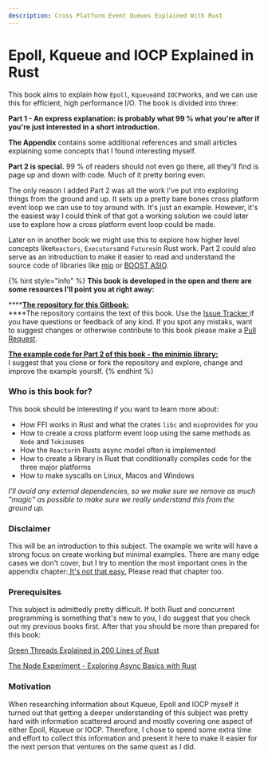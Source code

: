 ```yaml
---
description: Cross Platform Event Queues Explained With Rust
---
```


# Epoll, Kqueue and IOCP Explained in Rust

This book aims to explain how `Epoll`, `Kqueue`and `IOCP`works, and we can use this for efficient, high performance I/O. The book is divided into three:

**Part 1 - An express explanation: is probably what 99 % what you're after if you're just interested in a short introduction.**

**The Appendix** contains some additional references and small articles explaining some concepts that I found interesting myself.

**Part 2 is special.** 99 % of readers should not even go there, all they'll find is page up and down with code. Much of it pretty boring even.

The only reason I added Part 2 was all the work I've put into exploring things from the ground and up. It sets up a pretty bare bones cross platform event loop we can use to toy around with. It's just an example. However, it's the easiest way I could think of that got a working solution we could later use to explore how a cross platform event loop could be made. 

Later on in another book we might use this to explore how higher level concepts like`Reactors`, `Executors`and `Futures`in Rust work. Part 2 could also serve as an introduction to make it easier to read and understand the source code of libraries like [mio](https://github.com/tokio-rs/mio) or [BOOST ASIO](https://www.boost.org/doc/libs/1_42_0/boost/asio/).

 

{% hint style="info" %}
**This book is developed in the open and there are some resources I'll point you at right away:**

\*\*\*\*[**The repository for this Gitbook:**](https://github.com/cfsamson/book-exploring-epoll-kqueue-iocp)  
****The repository contains the text of this book. Use the [Issue Tracker ](https://github.com/cfsamson/book-exploring-epoll-kqueue-iocp/issues)if you have questions or feedback of any kind. If you spot any mistaks, want to suggest changes or otherwise contribute to this book please make a [Pull Request](https://github.com/cfsamson/book-exploring-epoll-kqueue-iocp/pulls).

[**The example code for Part 2 of this book - the minimio library:**](https://github.com/cfsamson/examples-minimio)  
I suggest that you clone or fork the repository and explore, change and improve the example yourslf. 
{% endhint %}

### Who is this book for?

This book should be interesting if you want to learn more about:

* How FFI works in Rust and what the crates `libc` and `mio`provides for you
* How to create a cross platform event loop using the same methods as `Node` and `Tokio`uses 
* How the `Reactor`in Rusts async model often is implemented
* How to create a library in Rust that conditionally compiles code for the three major platforms
* How to make syscalls on Linux, Macos and Windows

_I'll avoid any external dependencies, so we make sure we remove as much "magic" as possible to make sure we really understand this from the ground up._

### Disclaimer

This will be an introduction to this subject. The example we write will have a strong focus on create working but minimal examples. There are many edge cases we don't cover, but I try to mention the most important ones in the appendix chapter:[ It's not that easy.](the-recipie-for-an-eventqueue/its-not-that-easy.md) Please read that chapter too.

### Prerequisites

This subject is admittedly pretty difficult. If both Rust and concurrent programming is something that's new to you, I do suggest that you check out my previous books first. After that you should be more than prepared for this book:

[Green Threads Explained in 200 Lines of Rust](https://cfsamson.gitbook.io/green-threads-explained-in-200-lines-of-rust/)

[The Node Experiment - Exploring Async Basics with Rust](https://cfsamson.github.io/book-exploring-async-basics/)

### Motivation

When researching information about Kqueue, Epoll and IOCP myself it turned out that getting a deeper understanding of this subject was pretty hard with information scattered around and mostly covering one aspect of either Epoll, Kqueue or IOCP. Therefore, I chose to spend some extra time and effort to collect this information and present it here to make it easier for the next person that ventures on the same quest as I did.

